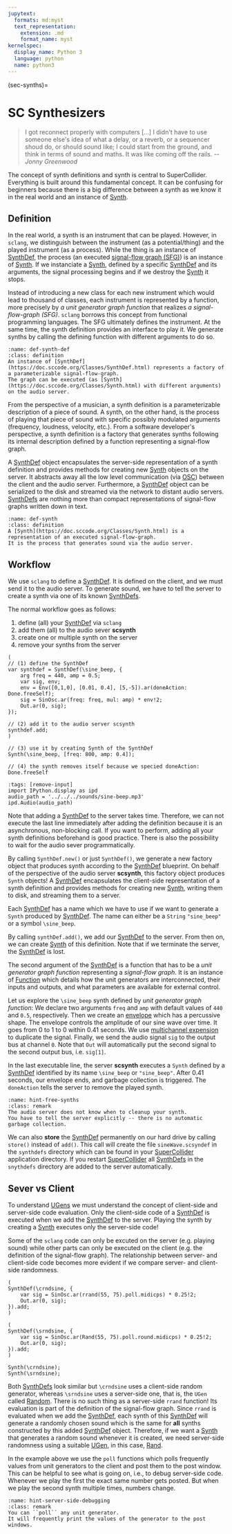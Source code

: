 ```yaml
---
jupytext:
  formats: md:myst
  text_representation:
    extension: .md
    format_name: myst
kernelspec:
  display_name: Python 3
  language: python
  name: python3
---
```


(sec-synths)=
# SC Synthesizers

>I got reconnect properly with computers [...] I didn't have to use someone else's idea of what a delay, or a reverb, or a sequencer shoud do, or should sound like; I could start from the ground, and think in terms of sound and maths. It was like coming off the rails. -- *Jonny Greenwood*

The concept of synth definitions and synth is central to SuperCollider.
Everything is built around this fundamental concept.
It can be confusing for beginners because there is a big difference between a synth as we know it in the real world and an instance of [Synth](https://doc.sccode.org/Classes/Synth.html).

## Definition

In the real world, a synth is an instrument that can be played.
However, in ``sclang``, we distinguish between the instrument (as a potential/thing) and the played instrument (as a process).
While the thing is an instance of [SynthDef](https://doc.sccode.org/Classes/SynthDef.html), the process (an executed [signal-flow graph (SFG)](https://en.wikipedia.org/wiki/Signal-flow_graph)) is an instance of [Synth](https://doc.sccode.org/Classes/Synth.html).
If we instanciate a [Synth](https://doc.sccode.org/Classes/Synth.html), defined by a specific [SynthDef](https://doc.sccode.org/Classes/SynthDef.html) and its arguments, the signal processing begins and if we destroy the [Synth](https://doc.sccode.org/Classes/Synth.html) it stops.

Instead of introducing a new class for each new instrument which would lead to thousand of classes, each instrument is represented by a function, more precisely by *a unit generator graph function* that realizes *a signal-flow-graph (SFG)*.
``sclang`` borrows this concept from functional programming languages.
The SFG ultimately defines the instrument.
At the same time, the synth definition provides an interface to play it.
We generate synths by calling the defining function with different arguments to do so.

```{admonition} SynthDef
:name: def-synth-def
:class: definition
An instance of [SynthDef](https://doc.sccode.org/Classes/SynthDef.html) represents a factory of a parameterizable signal-flow-graph.
The graph can be executed (as [Synth](https://doc.sccode.org/Classes/Synth.html) with different arguments) on the audio server.
```

From the perspective of a musician, a synth definition is a parameterizable description of a piece of sound.
A synth, on the other hand, is the process of playing that piece of sound with specific possibly modulated arguments (frequency, loudness, velocity, etc.).
From a software developer's perspective, a synth definition is a factory that generates synths following its internal description defined by a function representing a signal-flow graph.

A [SynthDef](https://doc.sccode.org/Classes/SynthDef.html) object encapsulates the server-side representation of a synth definition and provides methods for creating new [Synth](https://doc.sccode.org/Classes/Synth.html) objects on the server.
It abstracts away all the low level communication (via [OSC](sec-osc)) between the client and the audio server.
Furthermore, a [SynthDef](https://doc.sccode.org/Classes/SynthDef.html) object can be serialized to the disk and streamed via the network to distant audio servers.
[SynthDefs](https://doc.sccode.org/Classes/SynthDef.html) are nothing more than compact representations of signal-flow graphs written down in text.

```{admonition} Synth
:name: def-synth
:class: definition
A [Synth](https://doc.sccode.org/Classes/Synth.html) is a representation of an executed signal-flow-graph.
It is the process that generates sound via the audio server.
```

## Workflow

We use ``sclang`` to define a [SynthDef](https://doc.sccode.org/Classes/SynthDef.html).
It is defined on the client, and we must send it to the audio server.
To generate sound, we have to tell the server to create a synth via one of its known [SynthDefs](https://doc.sccode.org/Classes/SynthDef.html).

The normal workflow goes as follows:

1. define (all) your [SynthDef](https://doc.sccode.org/Classes/SynthDef.html) via ``sclang``
2. add them (all) to the audio sever **scsynth**
3. create one or multiple synth on the server
4. remove your synths from the server

```isc
(
// (1) define the SynthDef
var synthdef = SynthDef(\sine_beep, {
    arg freq = 440, amp = 0.5;
    var sig, env;
    env = Env([0,1,0], [0.01, 0.4], [5,-5]).ar(doneAction: Done.freeSelf);
    sig = SinOsc.ar(freq: freq, mul: amp) * env!2;
    Out.ar(0, sig);
});

// (2) add it to the audio server scsynth
synthdef.add;
)

// (3) use it by creating Synth of the SynthDef
Synth(\sine_beep, [freq: 800, amp: 0.4]);

// (4) the synth removes itself because we specied doneAction: Done.freeSelf
```

```{code-cell} python3
:tags: [remove-input]
import IPython.display as ipd
audio_path = '../../../sounds/sine-beep.mp3'
ipd.Audio(audio_path)
```

Note that adding a [SynthDef](https://doc.sccode.org/Classes/SynthDef.html) to the server takes time.
Therefore, we can not execute the last line immediately after adding the definition because it is an asynchronous, non-blocking call.
If you want to perform, adding all your synth definitions beforehand is good practice.
There is also the possibility to wait for the audio sever programmatically.

By calling ``SynthDef.new()`` or just ``SynthDef()``, we generate a new factory object that produces synth according to the [SynthDef](https://doc.sccode.org/Classes/SynthDef.html) blueprint.
On behalf of the perspective of the audio server **scsynth**, this factory object produces ``Synth`` objects!
A [SynthDef](https://doc.sccode.org/Classes/SynthDef.html) encapsulates the client-side representation of a synth definition and provides methods for creating new [Synth](https://doc.sccode.org/Classes/Synth.html), writing them to disk, and streaming them to a server.

Each [SynthDef](https://doc.sccode.org/Classes/SynthDef.html) has a name which we have to use if we want to generate a ``Synth`` produced by [SynthDef](https://doc.sccode.org/Classes/SynthDef.html).
The name can either be a ``String`` ``"sine_beep"`` or a symbol ``\sine_beep``.

By calling ``synthDef.add()``, we add our [SynthDef](https://doc.sccode.org/Classes/SynthDef.html) to the server.
From then on, we can create [Synth](https://doc.sccode.org/Classes/Synth.html) of this definition.
Note that if we terminate the server, the [SynthDef](https://doc.sccode.org/Classes/SynthDef.html) is lost.

The second argument of the [SynthDef](https://doc.sccode.org/Classes/SynthDef.html) is a function that has to be a *unit generator graph function* representing a *signal-flow graph*.
It is an instance of [Function](https://doc.sccode.org/Reference/Functions.html) which details how the unit generators are interconnected, their inputs and outputs, and what parameters are available for external control.

Let us explore the ``\sine_beep`` synth defined by *unit generator graph function*:
We declare two arguments ``freq`` and ``amp`` with default values of ``440`` and ``0.5``, respectively.
Then we create an [envelope](sec-envelope) which has a percussive shape.
The envelope controls the amplitude of our sine wave over time.
It goes from 0 to 1 to 0 within 0.41 seconds.
We use [multichannel expension](sec-mce) to duplicate the signal.
Finally, we send the audio signal ``sig`` to the output bus at channel ``0``.
Note that ``Out`` will automatically put the second signal to the second output bus, i.e. ``sig[1]``.

In the last executable line, the server **scsynth** executes a ``Synth`` defined by a [SynthDef](https://doc.sccode.org/Classes/SynthDef.html) identified by its name ``\sine_beep`` or ``"sine_beep"``.
After 0.41 seconds, our envelope ends, and garbage collection is triggered.
The ``doneAction`` tells the server to remove the played synth.

```{admonition} Cleaning up Synth
:name: hint-free-synths
:class: remark
The audio server does not know when to cleanup your synth.
You have to tell the server explicitly -- there is no automatic garbage collection.
```

We can also **store** the [SynthDef](https://doc.sccode.org/Classes/SynthDef.html) permanently on our hard drive by calling ``store()`` instead of ``add()``.
This call will create the file ``sineWave.scsyndef`` in the ``synthdefs`` directory which can be found in your [SuperCollider](https://supercollider.github.io/) application directory.
If you restart [SuperCollider](https://supercollider.github.io/) all [SynthDefs](https://doc.sccode.org/Classes/SynthDef.html) in the ``snythdefs`` directory are added to the server automatically.

## Sever vs Client

To understand [UGens](https://doc.sccode.org/Classes/UGen.html) we must understand the concept of client-side and server-side code evaluation.
Only the client-side code of a [SynthDef](https://doc.sccode.org/Classes/SynthDef.html) is executed when we add the [SynthDef](https://doc.sccode.org/Classes/SynthDef.html) to the server.
Playing the synth by creating a [Synth](https://doc.sccode.org/Classes/Synth.html) executes only the server-side code!

Some of the ``sclang`` code can only be excuted on the server (e.g. playing sound) while other parts can only be executed on the client (e.g. the definition of the signal-flow graph).
The relationship between server- and client-side code becomes more evident if we compare server- and client-side randomness.

```isc
(
SynthDef(\crndsine, {
    var sig = SinOsc.ar(rrand(55, 75).poll.midicps) * 0.25!2;
    Out.ar(0, sig);
}).add;
)

(
SynthDef(\srndsine, {
    var sig = SinOsc.ar(Rand(55, 75).poll.round.midicps) * 0.25!2;
    Out.ar(0, sig);
}).add;
)

Synth(\crndsine);
Synth(\srndsine);
```

Both [SynthDefs](https://doc.sccode.org/Classes/SynthDef.html) look similar but ``\crndsine`` uses a client-side random generator, whereas ``\srndsine`` uses a server-side one, that is, the ``UGen`` called [Random](https://doc.sccode.org/Classes/Random.html).
There is no such thing as a server-side ``rrand`` function!
Its evaluation is part of the definition of the signal-flow graph.
Since ``rrand`` is evaluated when we add the [SynthDef](https://doc.sccode.org/Classes/SynthDef.html), each synth of this [SynthDef](https://doc.sccode.org/Classes/SynthDef.html) will generate a randomly chosen sound which is the same for **all** synths constructed by this added [SynthDef](https://doc.sccode.org/Classes/SynthDef.html) object.
Therefore, if we want a [Synth](https://doc.sccode.org/Classes/Synth.html) that generates a random sound whenever it is created, we need server-side randomness using a suitable [UGen](https://doc.sccode.org/Classes/UGen.html), in this case, [Rand](https://doc.sccode.org/Classes/Rand.html).

In the example above we use the ``poll`` functions which polls frequently values from unit generators to the client and post them to the post window.
This can be helpful to see what is going on, i.e., to debug server-side code.
Whenever we play the first the exact same number gets posted.
But when we play the second synth multiple times, numbers change.

```{admonition} Server-side Debugging
:name: hint-server-side-debugging
:class: remark
You can ``poll`` any unit generator.
It will frequently print the values of the generator to the post windows.
```